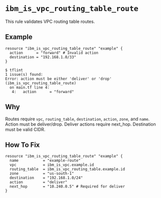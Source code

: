 # `ibm_is_vpc_routing_table_route`

This rule validates VPC routing table routes.

## Example

```hcl
resource "ibm_is_vpc_routing_table_route" "example" {
  action      = "forward" # Invalid action
  destination = "192.168.1.0/33"
}
```

```console
$ tflint
1 issue(s) found:
Error: action must be either 'deliver' or 'drop' (ibm_is_vpc_routing_table_route)
  on main.tf line 4:
   4:   action      = "forward"
```

## Why

Routes require `vpc`, `routing_table`, `destination`, `action`, `zone`, and `name`. Action must be deliver/drop. Deliver actions require next_hop. Destination must be valid CIDR.

## How To Fix

```hcl
resource "ibm_is_vpc_routing_table_route" "example" {
  name           = "example-route"
  vpc            = ibm_is_vpc.example.id
  routing_table  = ibm_is_vpc_routing_table.example.id
  zone           = "us-south-1"
  destination    = "192.168.1.0/24"
  action         = "deliver"
  next_hop       = "10.240.0.5" # Required for deliver
}
```